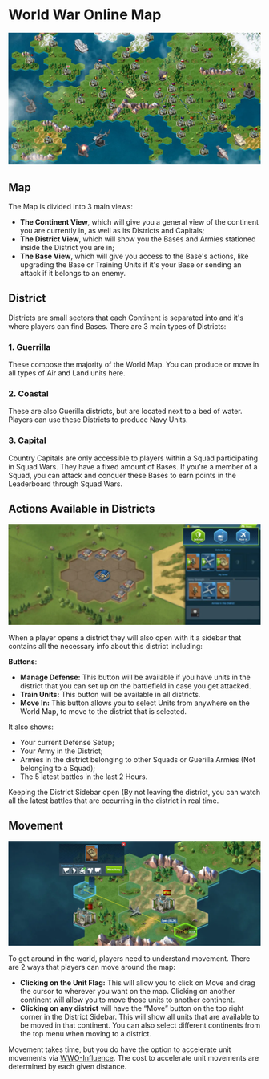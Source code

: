 # World War Online Map

![Map](images/header_map.webp "World War Online Map")

## Map

The Map is divided into 3 main views:

-   **The Continent View**, which will give you a general view of the continent you are currently
    in, as well as its Districts and Capitals;
-   **The District View**, which will show you the Bases and Armies stationed inside the District
    you are in;
-   **The Base View**, which will give you access to the Base's actions, like upgrading the Base or
    Training Units if it's your Base or sending an attack if it belongs to an enemy.

## District

Districts are small sectors that each Continent is separated into and it's where players can find
Bases. There are 3 main types of Districts:

### 1. Guerrilla

These compose the majority of the World Map. You can produce or move in all types of Air and Land
units here.

### 2. Coastal

These are also Guerilla districts, but are located next to a bed of water. Players can use these
Districts to produce Navy Units.

### 3. Capital

Country Capitals are only accessible to players within a Squad participating in Squad Wars. They
have a fixed amount of Bases. If you're a member of a Squad, you can attack and conquer these Bases
to earn points in the Leaderboard through Squad Wars.

## Actions Available in Districts

![Map Districts](images/map_district.webp "Map Districts")

When a player opens a district they will also open with it a sidebar that contains all the necessary
info about this district including:

**Buttons**:

-   **Manage Defense:** This button will be available if you have units in the district that you can
    set up on the battlefield in case you get attacked.
-   **Train Units:** This button will be available in all districts.
-   **Move In:** This button allows you to select Units from anywhere on the World Map, to move to
    the district that is selected.

It also shows:

-   Your current Defense Setup;
-   Your Army in the District;
-   Armies in the district belonging to other Squads or Guerilla Armies (Not belonging to a Squad);
-   The 5 latest battles in the last 2 Hours.

Keeping the District Sidebar open (By not leaving the district, you can watch all the latest battles
that are occurring in the district in real time.

## Movement

![Moving in the map](images/map_movement.webp "Map Movements")

To get around in the world, players need to understand movement. There are 2 ways that players can
move around the map:

-   **Clicking on the Unit Flag:** This will allow you to click on Move and drag the cursor to
    wherever you want on the map. Clicking on another continent will allow you to move those units
    to another continent.
-   **Clicking on any district** will have the “Move” button on the top right corner in the District
    Sidebar. This will show all units that are available to be moved in that continent. You can also
    select different continents from the top menu when moving to a district.

Movement takes time, but you do have the option to accelerate unit movements via
[WWO-Influence](resources.md). The cost to accelerate unit movements are determined by each given
distance.
